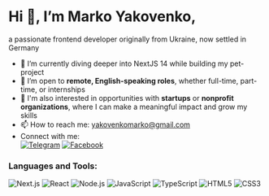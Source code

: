 # Hi 👋, I’m Marko Yakovenko,
a passionate frontend developer originally from Ukraine, now settled in Germany
- 🌱 I’m currently diving deeper into NextJS 14 while building my pet-project
- 💼 I’m open to **remote, English-speaking roles**, whether full-time, part-time, or internships
- 🚀 I'm also interested in opportunities with **startups** or **nonprofit organizations**, where I can make a meaningful impact and grow my skills
- 📫 How to reach me: [yakovenkomarko@gmail.com](mailto:yakovenkomarko@gmail.com)
- Connect with me:<br> [![Telegram](https://img.shields.io/badge/-Telegram-6A5ACD?style=flat&logo=telegram&logoColor=white)](https://t.me/yourusername)
[![Facebook](https://img.shields.io/badge/-Facebook-2CA5E0?style=flat&logo=facebook&logoColor=white)](https://www.facebook.com/profile.php?id=61568169697620)

### Languages and Tools:
![Next.js](https://img.shields.io/badge/-Next.js-000000?style=flat&logo=nextdotjs&logoColor=white)
![React](https://img.shields.io/badge/-React-61DAFB?style=flat&logo=react&logoColor=black)
![Node.js](https://img.shields.io/badge/-Node.js-339933?style=flat&logo=node.js&logoColor=white)
![JavaScript](https://img.shields.io/badge/-JavaScript-F7DF1E?style=flat&logo=javascript&logoColor=black)
![TypeScript](https://img.shields.io/badge/-TypeScript-3178C6?style=flat&logo=typescript&logoColor=white)
![HTML5](https://img.shields.io/badge/-HTML5-E34F26?style=flat&logo=html5&logoColor=white)
![CSS3](https://img.shields.io/badge/-CSS3-1572B6?style=flat&logo=css3&logoColor=white)

<!---
mrkykvnk/mrkykvnk is a ✨ special ✨ repository because its `README.md` (this file) appears on your GitHub profile.
You can click the Preview link to take a look at your changes.
--->
